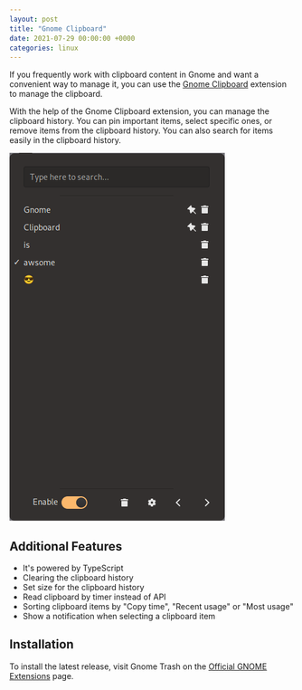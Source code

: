 ```yaml
---
layout: post
title: "Gnome Clipboard"
date: 2021-07-29 00:00:00 +0000
categories: linux
---
```


If you frequently work with clipboard content in Gnome and want a convenient way to manage it,
you can use the [Gnome Clipboard](https://github.com/b00f/gnome-clipboard) extension to manage the clipboard.

With the help of the Gnome Clipboard extension, you can manage the clipboard history.
You can pin important items, select specific ones, or remove items from the clipboard history.
You can also search for items easily in the clipboard history.

![Gnome clipboard](./../assets/images/gnome_clipboard.png)

## Additional Features

- It's powered by TypeScript
- Clearing the clipboard history
- Set size for the clipboard history
- Read clipboard by timer instead of API
- Sorting clipboard items by "Copy time", "Recent usage" or "Most usage"
- Show a notification when selecting a clipboard item

## Installation

To install the latest release, visit Gnome Trash on the [Official GNOME Extensions](https://extensions.gnome.org/extension/4422/gnome-clipboard/) page.